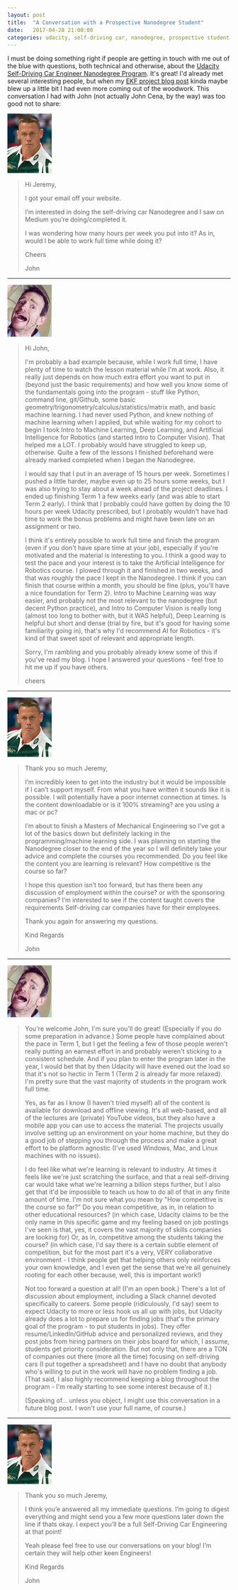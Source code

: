 ```yaml
---
layout: post
title:  "A Conversation with a Prospective Nanodegree Student"
date:   2017-04-28 21:00:00 
categories: udacity, self-driving car, nanodegree, prospective student
---
```

[//]: # (Image References)
[John]: https://github.com/jeremy-shannon/jeremy-shannon.github.io/blob/master/images/John_Cena_May_2016.jpg?raw=true "My new friend John"
[Jeremy]: https://github.com/jeremy-shannon/jeremy-shannon.github.io/blob/master/images/jeremyGoofyHeadSmall.jpg?raw=true "My purty face"

I must be doing something right if people are getting in touch with me out of the blue with questions, both technical and otherwise, about the [Udacity Self-Driving Car Engineer Nanodegree Program](https://www.udacity.com/drive). It's great! I'd already met several interesting people, but when my [EKF project blog post](http://jeremyshannon.com/2017/04/21/udacity-sdcnd-extended-kalman-filter.html) kinda maybe blew up a little bit I had even more coming out of the woodwork. This conversation I had with John (not actually John Cena, by the way) was too good not to share:

![Alt Text][John]

> Hi Jeremy,
>
> I got your email off your website.
>
> I’m interested in doing the self-driving car Nanodegree and I saw on Medium you’re doing/completed it.
>
> I was wondering how many hours per week you put into it? As in, would I be able to work full time while doing it?
> 
> Cheers
>
> John
<hr>

![Alt Text][Jeremy]

> Hi John,
>
> I'm probably a bad example because, while I work full time, I have plenty of time to watch the lesson material while I'm at work. Also, it really just depends on how much extra effort you want to put in (beyond just the basic requirements) and how well you know some of the fundamentals going into the program - stuff like Python, command line, git/Github, some basic geometry/trigonometry/calculus/statistics/matrix math, and basic machine learning. I had never used Python, and knew nothing of machine learning when I applied, but while waiting for my cohort to begin I took Intro to Machine Learning, Deep Learning, and Artificial Intelligence for Robotics (and started Intro to Computer Vision). That helped me a LOT. I probably would have struggled to keep up, otherwise. Quite a few of the lessons I finished beforehand were already marked completed when I began the Nanodegree. 
>
> I would say that I put in an average of 15 hours per week. Sometimes I pushed a little harder, maybe even up to 25 hours some weeks, but I was also trying to stay about a week ahead of the project deadlines. I ended up finishing Term 1 a few weeks early (and was able to start Term 2 early). I think that I probably could have gotten by doing the 10 hours per week Udacity prescribed, but I probably wouldn't have had time to work the bonus problems and might have been late on an assignment or two. 
>
> I think it's entirely possible to work full time and finish the program (even if you don't have spare time at your job), especially if you're motivated and the material is interesting to you. I think a good way to test the pace and your interest is to take the Artificial Intelligence for Robotics course. I plowed through it and finished in two weeks, and that was roughly the pace I kept in the Nanodegree. I think if you can finish that course within a month, you should be fine (plus, you'll have a nice foundation for Term 2). Intro to Machine Learning was way easier, and probably not the most relevant to the nanodegree (but decent Python practice), and Intro to Computer Vision is really long (almost too long to bother with, but it WAS helpful), Deep Learning is helpful but short and dense (trial by fire, but it's good for having some familiarity going in), that's why I'd recommend AI for Robotics - it's kind of that sweet spot of relevant and appropriate length. 
>
> Sorry, I'm rambling and you probably already knew some of this if you've read my blog. I hope I answered your questions - feel free to hit me up if you have others.
>
> cheers
<hr>

![Alt Text][John]

> Thank you so much Jeremy,
>
> I’m incredibly keen to get into the industry but it would be impossible if I can’t support myself. From what you have written it sounds like it is possible. I will potentially have a poor internet connection at times. Is the content downloadable or is it 100% streaming? are you using a mac or pc?
>
> I’m about to finish a Masters of Mechanical Engineering so I’ve got a lot of the basics down but definitely lacking in the programming/machine learning side. I was planning on starting the Nanodegree closer to the end of the year so I will definitely take your advice and complete the courses you recommended. Do you feel like the content you are learning is relevant? How competitive is the course so far?
>
> I hope this question isn’t too forward, but has there been any discussion of employment within the course? or with the sponsoring companies? I’m interested to see if the content taught covers the requirements Self-driving car companies have for their employees. 
>
> Thank you again for answering my questions.
>
> Kind Regards
>
> John
<hr>

![Alt Text][Jeremy]

> You're welcome John, I'm sure you'll do great! (Especially if you do some preparation in advance.) Some people have complained about the pace in Term 1, but I get the feeling a few of those people weren't really putting an earnest effort in and probably weren't sticking to a consistent schedule. And if you plan to enter the program later in the year, I would bet that by then Udacity will have evened out the load so that it's not so hectic in Term 1 (Term 2 is already far more relaxed). I'm pretty sure that the vast majority of students in the program work full time. 
>
> Yes, as far as I know (I haven't tried myself) all of the content is available for download and offline viewing. It's all web-based, and all of the lectures are (private) YouTube videos, but they also have a mobile app you can use to access the material. The projects usually involve setting up an environment on your home machine, but they do a good job of stepping you through the process and make a great effort to be platform agnostic (I've used Windows, Mac, and Linux machines with no issues). 
>
> I do feel like what we're learning is relevant to industry. At times it feels like we're just scratching the surface, and that a real self-driving car would take what we're learning a billion steps further, but I also get that it'd be impossible to teach us how to do all of that in any finite amount of time. I'm not sure what you mean by "How competitive is the course so far?" Do you mean competitive, as in, in relation to other educational resources? (in which case, Udacity claims to be the only name in this specific game and my feeling based on job postings I've seen is that, yes, it covers the vast majority of skills companies are looking for) Or, as in, competitive among the students taking the course? (in which case, I'd say there is a certain subtle element of competition, but for the most part it's a very, VERY collaborative environment - I think people get that helping others only reinforces your own knowledge, and I even get the sense that we're all genuinely rooting for each other because, well, this is important work!)
>
> Not too forward a question at all! (I'm an open book.) There's a lot of discussion about employment, including a Slack channel devoted specifically to careers. Some people (ridiculously, I'd say) seem to expect Udacity to more or less hook us all up with jobs, but Udacity already does a lot to prepare us for finding jobs (that's the primary goal of the program - to put students in jobs). They offer resume/LinkedIn/GitHub advice and personalized reviews, and they post jobs from hiring partners on their jobs board for which, I assume, students get priority consideration. But not only that, there are a TON of companies out there (more all the time) focusing on self-driving cars (I put together a spreadsheet) and I have no doubt that anybody who's willing to put in the work will have no problem finding a job. (That said, I also highly recommend keeping a blog throughout the program - I'm really starting to see some interest because of it.)
>
> (Speaking of... unless you object, I might use this conversation in a future blog post. I won't use your full name, of course.)
<hr>

![Alt Text][John]

> Thank you so much Jeremy,
>
> I think you’e answered all my immediate questions. I’m going to digest everything and might send you a few more questions later down the line if thats okay. I expect you’ll be a full Self-Driving Car Engineering at that point!
>
> Yeah please feel free to use our conversations on your blog! I’m certain they will help other keen Engineers! 
>
> Kind Regards
>
> John

